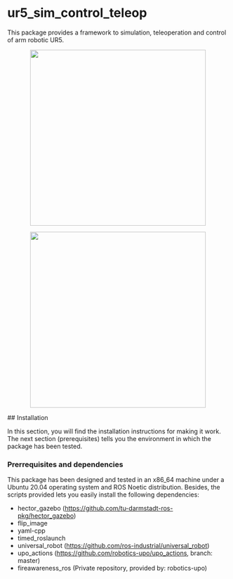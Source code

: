 # ur5_sim_control_teleop

This package provides a framework to simulation, teleoperation and control of arm robotic UR5.

<p align="center">
    <img src="worlds/repo_marsupial-optimizer.gif" width="400">
</p>
<p align="center">
    <img src="worlds/repo_marsupial-optimizer2.gif" width="400">
</p>
## Installation

In this section, you will find the installation instructions for making it work. The next section (prerequisites) tells you the environment in which the package has been tested.

### Prerrequisites and dependencies

This package has been designed and tested in an x86_64 machine under a Ubuntu 20.04 operating system and ROS Noetic distribution. Besides, the scripts provided lets you easily install the following dependencies:

- hector_gazebo (https://github.com/tu-darmstadt-ros-pkg/hector_gazebo)
- flip_image
- yaml-cpp
- timed_roslaunch
- universal_robot (https://github.com/ros-industrial/universal_robot)
- upo_actions (https://github.com/robotics-upo/upo_actions, branch: master)
- fireawareness_ros (Private repository, provided by: robotics-upo)


